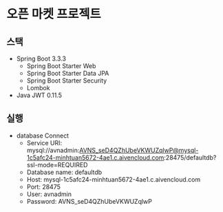# 오픈 마켓 프로젝트

## 스택
- Spring Boot 3.3.3
    - Spring Boot Starter Web
    - Spring Boot Starter Data JPA
    - Spring Boot Starter Security
    - Lombok
- Java JWT 0.11.5

## 실행
- database Connect
  - Service URI: mysql://avnadmin:AVNS_seD4QZhUbeVKWUZqlwP@mysql-1c5afc24-minhtuan5672-4ae1.c.aivencloud.com:28475/defaultdb?ssl-mode=REQUIRED
  - Database name: defaultdb
  - Host: mysql-1c5afc24-minhtuan5672-4ae1.c.aivencloud.com
  - Port: 28475
  - User: avnadmin
  - Password: AVNS_seD4QZhUbeVKWUZqlwP
  
